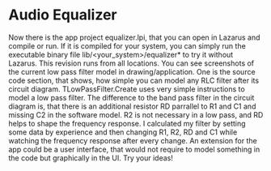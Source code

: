 # Audio Equalizer

Now there is the app project equalizer.lpi, that you can open in Lazarus and compile or run. If it is compiled for your system, you can simply run the executable binary file lib/<your_system>/equalizer* to try it without Lazarus. This revision runs from all locations. You can see screenshots of the current low pass filter model in drawing/application. One is the source code section, that shows, how simple you can model any RLC filter after its circuit diagram. TLowPassFilter.Create uses very simple instructions to model a low pass filter. The difference to the band pass filter in the circuit diagram is, that there is an additional resistor RD parrallel to R1 and C1 and missing C2 in the software model. R2 is not necessary in a low pass, and RD helps to shape the frequency response.
I calculated my filter by setting some data by experience and then changing R1, R2, RD and C1 while watching the frequency response after every change.
An extension for the app could be a user interface, that would not require to model something in the code but graphically in the UI. Try your ideas!

